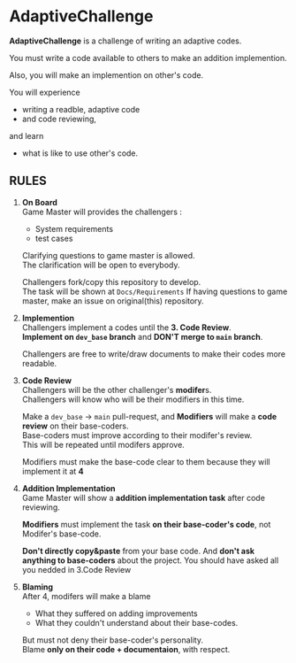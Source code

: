 # AdaptiveChallenge

**AdaptiveChallenge** is a challenge of writing an adaptive codes.

You must write a code available to others to make an addition implemention.

Also, you will make an implemention on other's code.

You will experience

- writing a readble, adaptive code
- and code reviewing,

and learn

- what is like to use other's code.

## RULES

1. **On Board**  
   Game Master will provides the challengers :

   - System requirements
   - test cases

   Clarifying questions to game master is allowed.  
   The clarification will be open to everybody.

   Challengers fork/copy this repository to develop.  
   The task will be shown at `Docs/Requirements`
   If having questions to game master, make an issue on original(this) repository.

2. **Implemention**  
   Challengers implement a codes until the **3. Code Review**.  
   **Implement on `dev_base` branch** and **DON'T merge to `main` branch**.

   Challengers are free to write/draw documents to make their codes more readable.

3. **Code Review**  
   Challengers will be the other challenger's **modifer**s.  
   Challengers will know who will be their modifiers in this time.

   Make a `dev_base` -> `main` pull-request, and **Modifiers** will make a **code review** on their base-coders.  
   Base-coders must improve according to their modifer's review.  
   This will be repeated until modifers approve.

   Modifiers must make the base-code clear to them because they will implement it at **4**

4. **Addition Implementation**  
   Game Master will show a **addition implementation task** after code reviewing.

   **Modifiers** must implement the task **on their base-coder's code**, not Modifer's base-code.

   **Don't directly copy&paste** from your base code.
   And **don't ask anything to base-coders** about the project. You should have asked all you nedded in 3.Code Review

6. **Blaming**  
   After 4, modifers will make a blame

   - What they suffered on adding improvements
   - What they couldn't understand about their base-codes.

   But must not deny their base-coder's personality.  
   Blame **only on their code + documentaion**, with respect.
